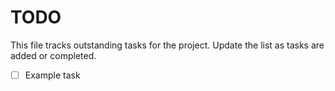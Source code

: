 # TODO

This file tracks outstanding tasks for the project. Update the list as tasks are added or completed.

- [ ] Example task
